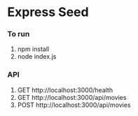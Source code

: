 # Express Seed

### To run 
1. npm install
2. node index.js


### API
1. GET http://localhost:3000/health
2. GET http://localhost:3000/api/movies
3. POST http://localhost:3000/api/movies
